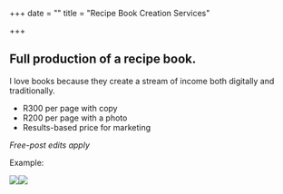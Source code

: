 +++
date = ""
title = "Recipe Book Creation Services"

+++
## Full production of a recipe book.

I love books because they create a stream of income both digitally and traditionally.

* R300 per page with copy
* R200 per page with a photo
* Results-based price for marketing

_Free-post edits apply_

Example:

![](/uploads/test-page-2.png)![](/uploads/image-prototype.jpg)
